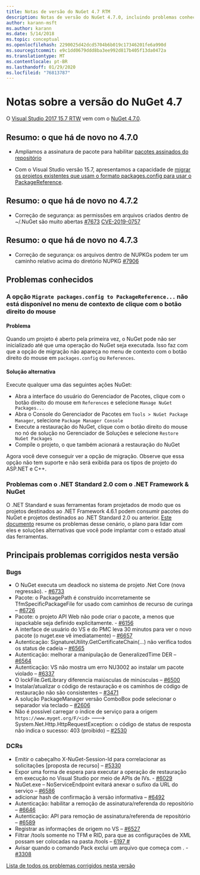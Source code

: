 ```yaml
---
title: Notas de versão do NuGet 4.7 RTM
description: Notas de versão do NuGet 4.7.0, incluindo problemas conhecidos, correções de bugs, funcionalidades adicionadas e DCRs.
author: karann-msft
ms.author: karann
ms.date: 5/14/2018
ms.topic: conceptual
ms.openlocfilehash: 2290025d42dcd5704b6b019c17346201fe6a990d
ms.sourcegitcommit: e9c1dd0679ddd8ba3ee992d817b405f13da0472a
ms.translationtype: MT
ms.contentlocale: pt-BR
ms.lasthandoff: 01/29/2020
ms.locfileid: "76813787"
---
```

# <a name="nuget-47-release-notes"></a>Notas sobre a versão do NuGet 4.7

O [Visual Studio 2017 15.7 RTW](https://www.visualstudio.com/news/releasenotes/vs2017-relnotes) vem com o [NuGet 4.7.0](https://dist.nuget.org/win-x86-commandline/v4.7.0/nuget.exe).

## <a name="summary-whats-new-in-470"></a>Resumo: o que há de novo no 4.7.0

* Ampliamos a assinatura de pacote para habilitar [pacotes assinados do repositório](https://github.com/NuGet/Home/wiki/Repository-Signatures)

* Com o Visual Studio versão 15.7, apresentamos a capacidade de [migrar os projetos existentes que usam o formato packages.config para usar o PackageReference](../consume-packages/migrate-packages-config-to-package-reference.md).

## <a name="summary-whats-new-in-472"></a>Resumo: o que há de novo no 4.7.2

* Correção de segurança: as permissões em arquivos criados dentro de ~/.NuGet são muito abertas [#7673](https://github.com/NuGet/Home/issues/7673) [CVE-2019-0757](https://portal.msrc.microsoft.com/en-us/security-guidance/advisory/CVE-2019-0757)

## <a name="summary-whats-new-in-473"></a>Resumo: o que há de novo no 4.7.3

* Correção de segurança: os arquivos dentro de NUPKGs podem ter um caminho relativo acima do diretório NUPKG [#7906](https://github.com/NuGet/Home/issues/7906)

## <a name="known-issues"></a>Problemas conhecidos

### <a name="the-migrate-packagesconfig-to-packagereference-option-is-not-available-in-the-right-click-context-menu"></a>A opção `Migrate packages.config to PackageReference...` não está disponível no menu de contexto de clique com o botão direito do mouse

#### <a name="issue"></a>Problema

Quando um projeto é aberto pela primeira vez, o NuGet pode não ser inicializado até que uma operação do NuGet seja executada. Isso faz com que a opção de migração não apareça no menu de contexto com o botão direito do mouse em `packages.config` ou `References`.

#### <a name="workaround"></a>Solução alternativa

Execute qualquer uma das seguintes ações NuGet:
* Abra a interface do usuário do Gerenciador de Pacotes, clique com o botão direito do mouse em `References` e selecione `Manage NuGet Packages...`
* Abra o Console do Gerenciador de Pacotes em `Tools > NuGet Package Manager`, selecione `Package Manager Console`
* Execute a restauração do NuGet, clique com o botão direito do mouse no nó de solução no Gerenciador de Soluções e selecione `Restore NuGet Packages`
* Compile o projeto, o que também acionará a restauração do NuGet

Agora você deve conseguir ver a opção de migração. Observe que essa opção não tem suporte e não será exibida para os tipos de projeto do ASP.NET e C++.

### <a name="issues-with-net-standard-20-with-net-framework--nuget"></a>Problemas com o .NET Standard 2.0 com o .NET Framework & NuGet

O .NET Standard e suas ferramentas foram projetados de modo que os projetos destinados ao .NET Framework 4.6.1 podem consumir pacotes do NuGet e projetos destinados ao .NET Standard 2.0 ou anterior. [Este documento](https://github.com/dotnet/standard/issues/481) resume os problemas desse cenário, o plano para lidar com eles e soluções alternativas que você pode implantar com o estado atual das ferramentas.

## <a name="top-issues-fixed-in-this-release"></a>Principais problemas corrigidos nesta versão

### <a name="bugs"></a>Bugs

* O NuGet executa um deadlock no sistema de projeto .Net Core (nova regressão). - [#6733](https://github.com/NuGet/Home/issues/6733)
* Pacote: o PackagePath é construído incorretamente se TfmSpecificPackageFile for usado com caminhos de recurso de curinga – [#6726](https://github.com/NuGet/Home/issues/6726)
* Pacote: o projeto API Web não pode criar o pacote, a menos que ispackable seja definido explicitamente. - [#6156](https://github.com/NuGet/Home/issues/6156)
* A interface de usuário do VS e do PMC leva 30 minutos para ver o novo pacote (o nuget.exe vê imediatamente) – [#6657](https://github.com/NuGet/Home/issues/6657)
* Autenticação: SignatureUtility.GetCertificateChain(...) não verifica todos os status de cadeia – [#6565](https://github.com/NuGet/Home/issues/6565)
* Autenticação: melhorar a manipulação de GeneralizedTime DER – [#6564](https://github.com/NuGet/Home/issues/6564)
* Autenticação: VS não mostra um erro NU3002 ao instalar um pacote violado – [#6337](https://github.com/NuGet/Home/issues/6337)
* O lockFile.GetLibrary diferencia maiúsculas de minúsculas – [#6500](https://github.com/NuGet/Home/issues/6500)
* Instalar/atualizar o código de restauração e os caminhos de código de restauração não são consistentes – [#3471](https://github.com/NuGet/Home/issues/3471)
* A solução PackageManager versão ComboBox pode selecionar o separador via teclado – [#2606](https://github.com/NuGet/Home/issues/2606)
* Não é possível carregar o índice de serviço para a origem `https://www.myget.org/F/<id>` ---> System.Net.Http.HttpRequestException: o código de status de resposta não indica o sucesso: 403 (proibido) – [#2530](https://github.com/NuGet/Home/issues/2530)

### <a name="dcrs"></a>DCRs

* Emitir o cabeçalho X-NuGet-Session-Id para correlacionar as solicitações [proposta de recurso] – [#5330](https://github.com/NuGet/Home/issues/5330)
* Expor uma forma de espera para executar a operação de restauração em execução no Visual Studio por meio de APIs de IVs. - [#6029](https://github.com/NuGet/Home/issues/6029)
* NuGet.exe – NoServiceEndpoint evitará anexar o sufixo da URL do serviço – [#6586](https://github.com/NuGet/Home/issues/6586)
* adicionar hash de confirmação à versão informativa – [#6492](https://github.com/NuGet/Home/issues/6492)
* Autenticação: habilitar a remoção de assinatura/referenda do repositório – [#6646](https://github.com/NuGet/Home/issues/6646)
* Autenticação: API para remoção de assinatura/referenda de repositório – [#6589](https://github.com/NuGet/Home/issues/6589)
* Registrar as informações de origem no VS – [#6527](https://github.com/NuGet/Home/issues/6527)
* Filtrar /tools somente no TFM e RID, para que as configurações de XML possam ser colocadas na pasta /tools – [6197 #](https://github.com/NuGet/Home/issues/6197)
* Avisar quando o comando Pack exclui um arquivo que começa com .  - [#3308](https://github.com/NuGet/Home/issues/3308)

[Lista de todos os problemas corrigidos nesta versão](https://github.com/NuGet/Home/issues?q=is%3Aissue+is%3Aclosed+milestone%3A%224.7")
